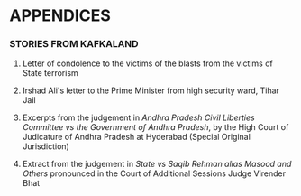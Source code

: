# APPENDICES

### STORIES FROM KAFKALAND

1. Letter of condolence to the victims of the blasts from the victims of State terrorism

2. Irshad Ali's letter to the Prime Minister from high security ward, Tihar Jail

3. Excerpts from the judgement in _Andhra Pradesh Civil Liberties Committee vs the Government of Andhra Pradesh_, by the High Court of Judicature of Andhra Pradesh at Hyderabad (Special Original Jurisdiction)

4. Extract from the judgement in _State vs Saqib Rehman alias Masood and Others_ pronounced in the Court of Additional Sessions Judge Virender Bhat
